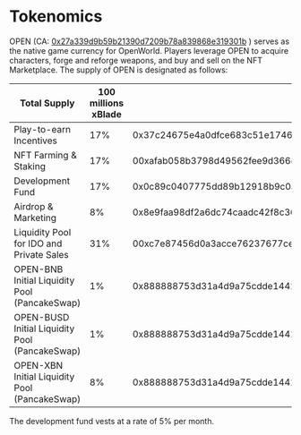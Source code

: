 # Tokenomics

OPEN (CA: [0x27a339d9b59b21390d7209b78a839868e319301b](https://bscscan.com/token/0x27a339d9b59b21390d7209b78a839868e319301b) ) serves as the native game currency for OpenWorld. Players leverage OPEN to acquire characters, forge and reforge weapons, and buy and sell on the NFT Marketplace. The supply of OPEN is designated as follows:

| Total Supply                                   | 100 millions xBlade |                                             |
| ---------------------------------------------- | ------------------- | ------------------------------------------- |
| Play-to-earn Incentives                        | 17%                 | 0x37c24675e4a0dfce683c51e1746599f1e2517eb5  |
| NFT Farming & Staking                          | 17%                 | 00xafab058b3798d49562fee9d366e293ad881b6968 |
| Development Fund                               | 17%                 | 0x0c89c0407775dd89b12918b9c0aa42bf96518820  |
| Airdrop & Marketing                            | 8%                  | 0x8e9faa98df2a6dc74caadc42f8c363b18adf84c9  |
| Liquidity Pool for IDO and Private Sales       | 31%                 | 00xc7e87456d0a3acce76237677ce9aafdf8b0caa70 |
| OPEN-BNB Initial Liquidity Pool (PancakeSwap)  | 1%                  | 0x888888753d31a4d9a75cdde144186c7e43338a08  |
| OPEN-BUSD Initial Liquidity Pool (PancakeSwap) | 1%                  | 0x888888753d31a4d9a75cdde144186c7e43338a08  |
| OPEN-XBN Initial Liquidity Pool (PancakeSwap)  | 8%                  | 0x888888753d31a4d9a75cdde144186c7e43338a08  |

The development fund vests at a rate of 5% per month.
